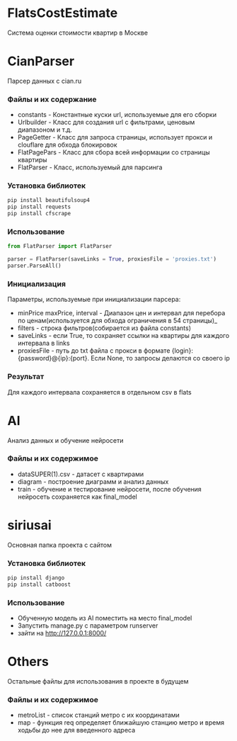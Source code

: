 # FlatsCostEstimate
Система оценки стоимости квартир в Москве
# CianParser
Парсер данных с cian.ru

### Файлы и их содержание
* constants - 
Константные куски url, используемые для его сборки
* Urlbuilder - 
Класс для создания url с фильтрами, ценовым диапазоном и т.д.
* PageGetter - 
Класс для запроса страницы, использует прокси и clouflare для обхода блокировок
* FlatPagePars - 
Класс для сбора всей информации со страницы квартиры
* FlatParser - 
Класс, используемый для парсинга

### Установка библиотек
```bash
pip install beautifulsoup4
pip install requests
pip install cfscrape
```

### Использование
```python
from FlatParser import FlatParser

parser = FlatParser(saveLinks = True, proxiesFile = 'proxies.txt')
parser.ParseAll()

```

### Инициализация
Параметры, используемые при инициализации парсера:
* minPrice  maxPrice, interval - Диапазон цен и интервал для перебора по ценам(используется для обхода ограничения в 54 страницы)_
* filters - строка фильтров(собирается из файла constants)
* saveLinks - если True, то сохраняет ссылки на квартиры для каждого интервала в links
* proxiesFile - путь до txt файла с прокси в формате {login}:{password}@{ip}:{port}. Если None, то запросы делаются со своего ip

### Результат
Для каждого интервала сохраняется в отдельном csv в flats

# AI
Анализ данных и обучение нейросети
### Файлы и их содержимое
* dataSUPER(1).csv - датасет с квартирами
* diagram - построение диаграмм и анализ данных
* train - обучение и тестирование нейросети, после обучения нейросеть сохраняется как final_model

# siriusai
Основная папка проекта с сайтом
### Установка библиотек
```bash
pip install django
pip install catboost
```

### Использование
* Обученную модель из AI поместить на место final_model
* Запустить manage.py с параметром runserver
* зайти на http://127.0.0.1:8000/


# Others
Остальные файлы для использования в проекте в будущем
### Файлы и их содержимое
* metroList - список станций метро с их координатами
* map - функция req определяет ближайшую станцию метро и время ходьбы до нее для введенного адреса
